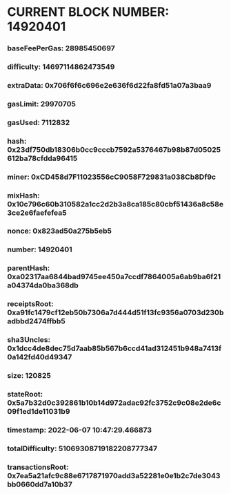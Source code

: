# CURRENT BLOCK NUMBER: 14920401

### baseFeePerGas: 28985450697
### difficulty: 14697114862473549
### extraData: 0x706f6f6c696e2e636f6d22fa8fd51a07a3baa9
### gasLimit: 29970705
### gasUsed: 7112832
### hash: 0x23df750db18306b0cc9cccb7592a5376467b98b87d05025612ba78cfdda96415
### miner: 0xCD458d7F11023556cC9058F729831a038Cb8Df9c
### mixHash: 0x10c796c60b310582a1cc2d2b3a8ca185c80cbf51436a8c58e3ce2e6faefefea5
### nonce: 0x823ad50a275b5eb5
### number: 14920401
### parentHash: 0xa02317aa6844bad9745ee450a7ccdf7864005a6ab9ba6f21a04374da0ba368db
### receiptsRoot: 0xa91fc1479cf12eb50b7306a7d444d51f13fc9356a0703d230badbbd2474ffbb5
### sha3Uncles: 0x1dcc4de8dec75d7aab85b567b6ccd41ad312451b948a7413f0a142fd40d49347
### size: 120825
### stateRoot: 0x5a7b32d0c392861b10b14d972adac92fc3752c9c08e2de6c09f1ed1de11031b9
### timestamp: 2022-06-07 10:47:29.466873
### totalDifficulty: 51069308719182208777347
### transactionsRoot: 0x7ea5a21afc9c88e6717871970add3a52281e0e1b2c7de3043bb0660dd7a10b37
